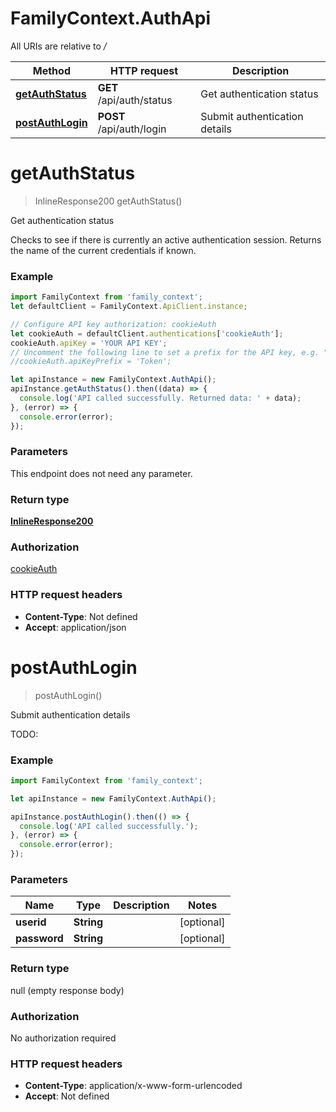 # FamilyContext.AuthApi

All URIs are relative to */*

Method | HTTP request | Description
------------- | ------------- | -------------
[**getAuthStatus**](AuthApi.md#getAuthStatus) | **GET** /api/auth/status | Get authentication status
[**postAuthLogin**](AuthApi.md#postAuthLogin) | **POST** /api/auth/login | Submit authentication details

<a name="getAuthStatus"></a>
# **getAuthStatus**
> InlineResponse200 getAuthStatus()

Get authentication status

Checks to see if there is currently an active authentication session. Returns the name of the current credentials if known. 

### Example
```javascript
import FamilyContext from 'family_context';
let defaultClient = FamilyContext.ApiClient.instance;

// Configure API key authorization: cookieAuth
let cookieAuth = defaultClient.authentications['cookieAuth'];
cookieAuth.apiKey = 'YOUR API KEY';
// Uncomment the following line to set a prefix for the API key, e.g. "Token" (defaults to null)
//cookieAuth.apiKeyPrefix = 'Token';

let apiInstance = new FamilyContext.AuthApi();
apiInstance.getAuthStatus().then((data) => {
  console.log('API called successfully. Returned data: ' + data);
}, (error) => {
  console.error(error);
});

```

### Parameters
This endpoint does not need any parameter.

### Return type

[**InlineResponse200**](InlineResponse200.md)

### Authorization

[cookieAuth](../README.md#cookieAuth)

### HTTP request headers

 - **Content-Type**: Not defined
 - **Accept**: application/json

<a name="postAuthLogin"></a>
# **postAuthLogin**
> postAuthLogin()

Submit authentication details

TODO: 

### Example
```javascript
import FamilyContext from 'family_context';

let apiInstance = new FamilyContext.AuthApi();

apiInstance.postAuthLogin().then(() => {
  console.log('API called successfully.');
}, (error) => {
  console.error(error);
});

```

### Parameters

Name | Type | Description  | Notes
------------- | ------------- | ------------- | -------------
 **userid** | **String**|  | [optional] 
 **password** | **String**|  | [optional] 

### Return type

null (empty response body)

### Authorization

No authorization required

### HTTP request headers

 - **Content-Type**: application/x-www-form-urlencoded
 - **Accept**: Not defined

